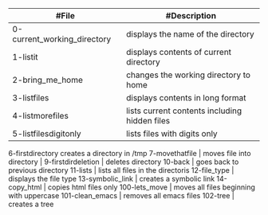 #File | #Description
---- | ----
0-current_working_directory | displays the name of the directory
1-listit |  displays contents of current directory
2-bring_me_home | changes the working directory to home
3-listfiles | displays contents in long format
4-listmorefiles | lists current contents including hidden files
5-listfilesdigitonly | lists files with digits only
6-firstdirectory creates a directory in /tmp
7-movethatfile | moves file into directory
 | 
9-firstdirdeletion | deletes directory
10-back | goes back to previous directory
11-lists | lists all files in the directoris
12-file_type | displays the file type
13-symbolic_link | creates a symbolic link
14-copy_html | copies html files only
100-lets_move | moves all files beginning with uppercase
101-clean_emacs | removes all emacs files
102-tree | creates a tree
